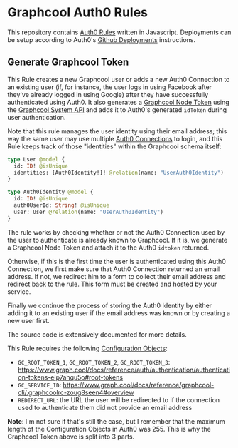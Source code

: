 # Graphcool Auth0 Rules

This repository contains [Auth0 Rules](https://auth0.com/docs/rules) written in Javascript. Deployments can be setup according to Auth0's [Github Deployments](https://auth0.com/docs/extensions/github-deploy) instructions.

## Generate Graphcool Token

This Rule creates a new Graphcool user or adds a new Auth0 Connection to an existing user (if, for instance, the user logs in using Facebook after they've already logged in using Google) after they have successfully authenticated using Auth0. It also generates a [Graphcool Node Token](https://www.graph.cool/docs/reference/auth/authentication/authentication-tokens-eip7ahqu5o#node-tokens) using the [Graphcool System API](https://www.graph.cool/docs/reference/auth/authentication/authentication-tokens-eip7ahqu5o#generating-a-node-token-with-the-graphcool-system-api) and adds it to Auth0's generated `idToken` during user authentication.

Note that this rule manages the user identity using their email address; this way the same user may use multiple [Auth0 Connections](https://auth0.com/docs/connections) to login, and this Rule keeps track of those "identities" within the Graphcool schema itself:

```graphql schema
type User @model {
  id: ID! @isUnique
  identities: [Auth0Identity!]! @relation(name: "UserAuth0Identity")
}

type Auth0Identity @model {
  id: ID! @isUnique
  auth0UserId: String! @isUnique
  user: User @relation(name: "UserAuth0Identity")
}
```

The rule works by checking whether or not the Auth0 Connection used by the user to authenticate is already known to Graphcool. If it is, we generate a Graphcool Node Token and attach it to the Auth0 `idtoken` returned.

Otherwise, if this is the first time the user is authenticated using this Auth0 Connection, we first make sure that Auth0 Connection returned an email address. If not, we redirect him to a form to collect their email address and redirect back to the rule. This form must be created and hosted by your service.
 
Finally we continue the process of storing the Auth0 Identity by either adding it to an existing user if the email address was known or by creating a new user first.

The source code is extensively documented for more details.  

This Rule requires the following [Configuration Objects](https://auth0.com/docs/rules/current#using-the-configuration-object):
* `GC_ROOT_TOKEN_1`, `GC_ROOT_TOKEN_2`, `GC_ROOT_TOKEN_3`: https://www.graph.cool/docs/reference/auth/authentication/authentication-tokens-eip7ahqu5o#root-tokens
* `GC_SERVICE_ID`: https://www.graph.cool/docs/reference/graphcool-cli/.graphcoolrc-zoug8seen4#overview
* `REDIRECT_URL`: the URL the user will be redirected to if the connection used to authenticate them did not provide an email address

**Note**: I'm not sure if that's still the case, but I remember that the maximum length of the Configuration Objects in Auth0 was 255. This is why the Graphcool Token above is split into 3 parts.
